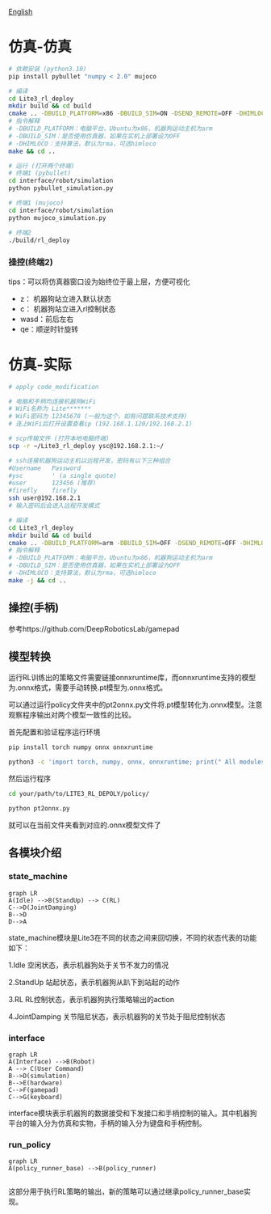 [English](./README_EN.md)

# 仿真-仿真

```bash
# 依赖安装 (python3.10)
pip install pybullet "numpy < 2.0" mujoco

# 编译
cd Lite3_rl_deploy
mkdir build && cd build
cmake .. -DBUILD_PLATFORM=x86 -DBUILD_SIM=ON -DSEND_REMOTE=OFF -DHIMLOCO=ON
# 指令解释
# -DBUILD_PLATFORM：电脑平台，Ubuntu为x86，机器狗运动主机为arm
# -DBUILD_SIM：是否使用仿真器，如果在实机上部署设为OFF 
# -DHIMLOCO：支持算法，默认为rma，可选himloco
make && cd ..
```

```bash
# 运行 (打开两个终端)
# 终端1 (pybullet)
cd interface/robot/simulation
python pybullet_simulation.py

# 终端1 (mujoco)
cd interface/robot/simulation
python mujoco_simulation.py

# 终端2 
./build/rl_deploy
```

### 操控(终端2)

tips：可以将仿真器窗口设为始终位于最上层，方便可视化

- z： 机器狗站立进入默认状态
- c： 机器狗站立进入rl控制状态
- wasd：前后左右
- qe：顺逆时针旋转

# 仿真-实际

```bash
# apply code_modification

# 电脑和手柄均连接机器狗WiFi
# WiFi名称为 Lite*******
# WiFi密码为 12345678 (一般为这个，如有问题联系技术支持)
# 连上WiFi后打开设置查看ip (192.168.1.120/192.168.2.1)

# scp传输文件 (打开本地电脑终端)
scp -r ~/Lite3_rl_deploy ysc@192.168.2.1:~/

# ssh连接机器狗运动主机以远程开发，密码有以下三种组合
#Username	Password
#ysc		' (a single quote)
#user		123456 (推荐)
#firefly	firefly
ssh user@192.168.2.1
# 输入密码后会进入远程开发模式

# 编译
cd Lite3_rl_deploy
mkdir build && cd build
cmake .. -DBUILD_PLATFORM=arm -DBUILD_SIM=OFF -DSEND_REMOTE=OFF -DHIMLOCO=ON
# 指令解释
# -DBUILD_PLATFORM：电脑平台，Ubuntu为x86，机器狗运动主机为arm
# -DBUILD_SIM：是否使用仿真器，如果在实机上部署设为OFF 
# -DHIMLOCO：支持算法，默认为rma，可选himloco
make -j && cd ..
```

## 操控(手柄)

参考https://github.com/DeepRoboticsLab/gamepad

## 模型转换

运行RL训练出的策略文件需要链接onnxruntime库，而onnxruntime支持的模型为.onnx格式，需要手动转换.pt模型为.onnx格式。

可以通过运行policy文件夹中的pt2onnx.py文件将.pt模型转化为.onnx模型。注意观察程序输出对两个模型一致性的比较。

首先配置和验证程序运行环境

```bash
pip install torch numpy onnx onnxruntime

python3 -c 'import torch, numpy, onnx, onnxruntime; print(" All modules OK")'
```

然后运行程序

```bash
cd your/path/to/LITE3_RL_DEPOLY/policy/

python pt2onnx.py
```
就可以在当前文件夹看到对应的.onnx模型文件了


## 各模块介绍

### state_machine


```mermaid
graph LR
A(Idle) -->B(StandUp) --> C(RL) 
C-->D(JointDamping)
B-->D
D-->A

```

state_machine模块是Lite3在不同的状态之间来回切换，不同的状态代表的功能如下：

1.Idle 空闲状态，表示机器狗处于关节不发力的情况

2.StandUp 站起状态，表示机器狗从趴下到站起的动作

3.RL RL控制状态，表示机器狗执行策略输出的action

4.JointDamping 关节阻尼状态，表示机器狗的关节处于阻尼控制状态

### interface

```mermaid
graph LR
A(Interface) -->B(Robot)
A --> C(User Command)
B-->D(simulation)
B-->E(hardware)
C-->F(gamepad)
C-->G(keyboard)

```

interface模块表示机器狗的数据接受和下发接口和手柄控制的输入。其中机器狗平台的输入分为仿真和实物，手柄的输入分为键盘和手柄控制。

### run_policy

```mermaid
graph LR
A(policy_runner_base) -->B(policy_runner)


```

这部分用于执行RL策略的输出，新的策略可以通过继承policy_runner_base实现。
